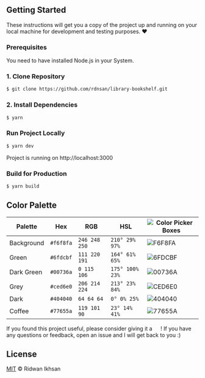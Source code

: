 ## Getting Started

These instructions will get you a copy of the project up and running on your local machine for development and testing purposes. :heart:

### Prerequisites

You need to have installed Node.js in your System.

### 1. Clone Repository

```sh
$ git clone https://github.com/rdnsan/library-bookshelf.git
```

### 2. Install Dependencies

```sh
$ yarn
```

### Run Project Locally

```sh
$ yarn dev
```

Project is running on http://localhost:3000

### Build for Production

```sh
$ yarn build
```

## Color Palette

| Palette    | Hex       | RGB           | HSL             | ![Color Picker Boxes](https://draculatheme.com/static/img/color-boxes/eyedropper.png) |
| ---------- | --------- | ------------- | --------------- | ------------------------------------------------------------------------------------- |
| Background | `#f6f8fa` | `246 248 250` | `210° 29% 97%`  | ![F6F8FA](https://via.placeholder.com/16/F6F8FA?text=+)                               |
| Green      | `#6fdcbf` | `111 220 191` | `164° 61% 65%`  | ![6FDCBF](https://via.placeholder.com/16/6FDCBF?text=+)                               |
| Dark Green | `#00736a` | `0 115 106`   | `175° 100% 23%` | ![00736A](https://via.placeholder.com/16/00736A?text=+)                               |
| Grey       | `#ced6e0` | `206 214 224` | `213° 23% 84%`  | ![CED6E0](https://via.placeholder.com/16/CED6E0?text=+)                               |
| Dark       | `#404040` | `64 64 64`    | `0° 0% 25%`     | ![404040](https://via.placeholder.com/16/404040?text=+)                               |
| Coffee     | `#77655a` | `119 101 90`  | `23° 14% 41%`   | ![77655A](https://via.placeholder.com/16/77655A?text=+)                               |

If you found this project useful, please consider giving it a <img src="https://git.io/JUn8T" height="14"> ! If you have any questions or feedback, open an issue and I will get back to you :&#8203;)

## License

[MIT](./LICENSE) &copy; Ridwan Ikhsan
